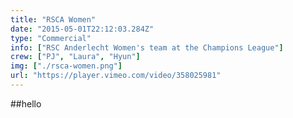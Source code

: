 ```yaml
---
title: "RSCA Women"
date: "2015-05-01T22:12:03.284Z"
type: "Commercial"
info: ["RSC Anderlecht Women's team at the Champions League"]
crew: ["PJ", "Laura", "Hyun"]
img: ["./rsca-women.png"]
url: "https://player.vimeo.com/video/358025981"
---
```


##hello